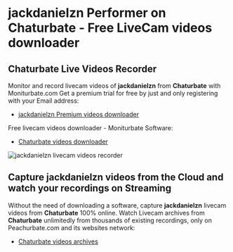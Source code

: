 # jackdanielzn Performer on Chaturbate - Free LiveCam videos downloader

## Chaturbate Live Videos Recorder

Monitor and record livecam videos of **jackdanielzn** from **Chaturbate** with Moniturbate.com
Get a premium trial for free by just and only registering with your Email address:
* [jackdanielzn Premium videos downloader](https://moniturbate.com/request-demo-licence-key.html)

Free livecam videos downloader - Moniturbate Software:
* [Chaturbate videos downloader](https://moniturbate.com/moniturbate-download-software.html)

![jackdanielzn livecam videos recorder](https://peachurnet.com/templates/moniturbate-software.png)


## Capture jackdanielzn videos from the Cloud and watch your recordings on Streaming

Without the need of downloading a software, capture **jackdanielzn** livecam videos from **Chaturbate** 100% online.
Watch Livecam archives from **Chaturbate** unlimitedly from thousands of existing recordings, only on Peachurbate.com and its websites network:
* [Chaturbate videos archives](https://peachurnet.com/)